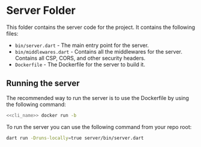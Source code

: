 # Server Folder

This folder contains the server code for the project.
It contains the following files:

- `bin/server.dart` - The main entry point for the server.
- `bin/middlewares.dart` - Contains all the middlewares for the server. Contains all CSP, CORS, and other security headers.
- `Dockerfile` - The Dockerfile for the server to build it.

## Running the server

The recommended way to run the server is to use the Dockerfile by using the following command:

```bash
<<cli_name>> docker run -b
```

To run the server you can use the following command from your repo root:

```bash
dart run -Druns-locally=true server/bin/server.dart 
```
